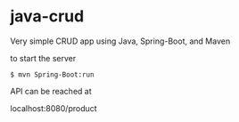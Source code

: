 # java-crud

Very simple CRUD app using Java, Spring-Boot, and Maven

to start the server
```
$ mvn Spring-Boot:run
```

API can be reached at

localhost:8080/product
